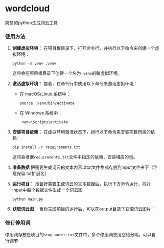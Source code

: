 # wordcloud
简易的python生成词云工具

### 使用方法

1. **创建虚拟环境**：
   在项目根目录下，打开命令行，并执行以下命令来创建一个虚拟环境：
   ```
   python -m venv .venv
   ```
   这将会在项目根目录下创建一个名为`.venv`的新虚拟环境。

1. **激活虚拟环境**：
   接着，在命令行中使用以下命令来激活虚拟环境：
   - 在 macOS/Linux 系统中：
     ```
     source .venv/bin/activate
     ```
   - 在 Windows 系统中：
     ```
     .venv\Scripts\activate
     ```

1. **安装项目依赖**：
   在虚拟环境激活状态下，运行以下命令来安装项目所需的依赖：
   ```
   pip install -r requirements.txt
   ```
   这将会根据`requirements.txt`文件中指定的依赖，安装相应的包。

1. **准备数据**
   把需要生成词云的文本内容以txt文件格式存放到input文件夹下（注意保留.txt扩展名）

1. **运行项目**：
   准备好需要生成词云的文本数据后，执行下方命令运行，将对input中每个数据文件生成一个词云图
   ```shell
   python main.py
   ```

1. **获取词云图**：
   当你完成项目的运行后，可以在output目录下获取词云图片：

### 修订停用词

停用词存放在项目的`stop_words.txt`文件中，多个停用词使用空格分隔，可以自行调节